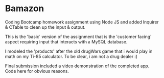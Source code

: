 # Bamazon

Coding Bootcamp homework assignment using Node JS and added Inquirer & CTable to clean up the input & output.

This is the 'basic' version of the assignment that is the 'customer facing' aspect requiring input that interacts with a MySQL database.

I modeled the 'products' after the old drugWars game that i would play in math on my Ti-85 calculator. To be clear, i am not a drug dealer :)

Final submission included a video demonstration of the completed app. Code here for obvious reasons.
